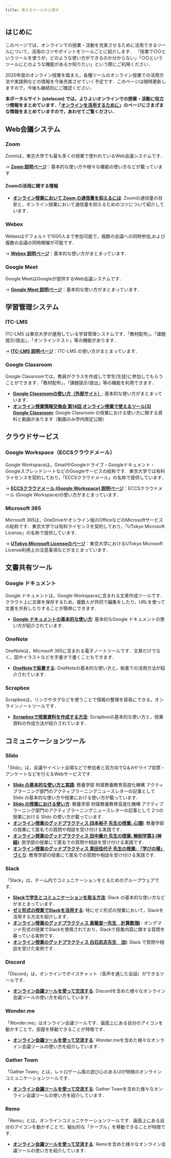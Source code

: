 ```yaml
---
title: 使えるツールから探す
---
```


## はじめに

このページでは，オンラインでの授業・活動を充実させるために活用できるツールについて，活用のコツやポイントをツールごとに紹介します．
「授業で○○というツールを使うが，どのような使い方ができるのか分からない」「○○というツールにどのような機能があるか知りたい」という際にご利用ください．

2020年度のオンライン授業を踏まえ，各種ツールのオンライン授業での活用方法や実践例などの情報を今後充実させていく予定です．このページは随時更新しますので，今後も継続的にご確認ください．

**本ポータルサイト (utelecon) では，よりよいオンラインでの授業・活動に役立つ情報をまとめています．「[オンラインを活用するために](/online/)」のページにさまざまな情報をまとめていますので，あわせてご覧ください．**
## Web会議システム

### Zoom
Zoomは，東京大学でも最も多くの授業で使われているWeb会議システムです．  

→ **[Zoom 説明ページ](/zoom/)**：基本的な使い方や様々な機能の使い方などが載っています

#### Zoomの活用に関する情報
* **[オンライン授業において Zoom の通信量を抑えるには](/articles/zoom-data-traffic)**: Zoomの通信量の目安と，オンライン授業において通信量を抑えるためのコツについて紹介しています．

### Webex
Webexはデフォルトで1000人まで参加可能で，複数の会議への同時参加,および複数の会議の同時開催が可能です．  

→ **[Webex 説明ページ](/webex/)**：基本的な使い方がまとまっています．

### Google Meet
Google MeetはGoogleが提供するWeb会議システムです．

→ **[Google Meet 説明ページ](/meet/)**：基本的な使い方がまとまっています．

## 学習管理システム

### ITC-LMS
ITC-LMS は東京大学が運用している学習管理システムです．「教材配布」，「課題提示/提出」，「オンラインテスト」等の機能があります．

→ **[ITC-LMS 説明ページ](/itc_lms/)**：ITC-LMS の使い方がまとまっています．

### Google Classroom

Google Classroomでは，教員がクラスを作成して学生(生徒)に参加してもらうことができます．「教材配布」，「課題提示/提出」等の機能を利用できます．

* **[Google Classroomの使い方（外部サイト）](https://sites.google.com/a/hi-tech.ac.jp/cai-liao-li-xue-xiangkeyoutube-dong-hua/s/google-classroomno-shii-fang)**: 基本的な使い方がまとまっています．
* **[オンライン授業情報交換会 第14回 オンライン授業で使えるツール(3) Google Classroom](/events/luncheon/2020-07-15/)**: Google Classroom の授業における使い方に関する資料と動画があります（動画のみ学内限定公開）

## クラウドサービス

### Google Workspace（ECCSクラウドメール）

Google Workspaceは，GmailやGoogleドライブ・Googleドキュメント・GoogleスプレッドシートなどのGoogleサービスの総称です．東京大学では有料ライセンスを契約しており，「ECCSクラウドメール」の名称で提供しています．

→ **[ECCSクラウドメール (Google Workspace) 説明ページ](/eccs_cloud_email)**：ECCSクラウドメール (Google Workspace)の使い方がまとまっています．

### Microsoft 365

Microsoft 365は，OneDriveやオンライン版のOfficeなどのMicrosoftサービスの総称です．東京大学では有料ライセンスを契約しており，「UTokyo Microsoft License」の名称で提供しています．

→ **[UTokyo Microsoft Licenseのページ](https://www.u-tokyo.ac.jp/adm/dics/ja/mslicense.html)**：東京大学におけるUTokyo Microsoft License利用上の注意事項などがまとまっています．

## 文書共有ツール
### Google ドキュメント
Google ドキュメントは，Google Workspaceに含まれる文章作成ツールです．クラウド上に文章を保存するため，複数人が共同で編集をしたり，URLを使って文書を共有したりすることが簡単にできます．

* **[Google ドキュメントの基本的な使い方](/articles/google-document)**: 基本的なGoogle ドキュメントの使い方が紹介されています．

### OneNote
OneNoteは，Microsoft 365に含まれる電子ノートツールです．文章だけでなく，図やイラストなどを手書きで書くこともできます．

* **[OneNoteで板書する](/articles/onenote-whiteboard)**: OneNoteの基本的な使い方と，板書での活用方法が紹介されています．

### Scrapbox
Scrapboxは，リンクやタグなどを使うことで情報の整理を容易にできる，オンラインノートツールです．

* **[Scrapboxで授業資料を作成する方法](/articles/scrapbox-handout)**: Scrapboxの基本的な使い方と，授業資料の作成方法が紹介されています．

## コミュニケーションツール

### Slido

「Slido」は，会議やイベント会場などで参加者と双方向でQ＆Aやライブ投票・アンケートなどを行えるWebサービスです.

* **[Slido の基本的な使い方と実践](https://dalt.c.u-tokyo.ac.jp/wp-content/uploads/2019/02/KOMEX-DALT-Newsletter-201806.pdf)**: 教養学部 附属教養教育高度化機構 アクティブラーニング部門のアクティブラーニングニュースレターの記事として Slido の基本的な使い方や授業における使い方が載っています．
* **[Slido の授業における使い方](https://dalt.c.u-tokyo.ac.jp/wp-content/uploads/2019/07/KOMEX-DALT-Newsletter-201907.pdf)**: 教養学部 附属教養教育高度化機構 アクティブラーニング部門のアクティブラーニングニュースレターの記事として 2つの授業における Slido の使い方が載っています．
* **[オンライン授業のグッドプラクティス 四本裕子 先生の授業: 心理I](/good-practice/interview/yotsumoto)**: 教養学部の授業にて匿名での質問や相談を受け付ける実践です．
* **[オンライン授業のグッドプラクティス 田中庸介 先生の授業: 解剖学第3 (神経)](/good-practice/interview/tanaka)**: 医学部の授業にて匿名での質問や相談を受け付ける実践です．
* **[オンライン授業のグッドプラクティス 栗田佳代子 先生の授業: 「学びの場」づくり](/good-practice/interview/kurita)**: 教育学部の授業にて匿名での質問や相談を受け付ける実践です．

### Slack

「Slack」は，チーム内でコミュニケーションをとるためのグループウェアです．

* **[Slackで学生とコミュニケーションを取る方法](/articles/slack-communication)**: Slack の基本的な使い方などがまとまっています．
* **[ゼミ形式の授業でSlackを活用する](/articles/slack-seminar)**: 特にゼミ形式の授業において，Slackを活用する方法を紹介します．
* **[オンライン授業のグッドプラクティス 斎藤宣一先生　計算数理Ⅰ](/good-practice/interview/saito)** : オンデマンド形式の授業でSlackを使用されており，Slackで授業内容に関する質問を募っている実例です．
* **[オンライン授業のグッドプラクティス 白石忠志先生　法Ⅰ](/good-practice/interview/shiraishi)**: Slack で質問や相談を受けた実例です．

### Discord

「Discord」は，オンラインでボイスチャット（音声を通じた会話）ができるツールです．

* **[オンライン会議ツールを使って交流する](articles/online-interaction)**: Discordを含めた様々なオンライン会議ツールの使い方を紹介しています．

### Wonder.me

「Wonder.me」はオンライン会議ツールです．画面上にある自分のアイコンを動かすことで，部屋を移動できることが特徴です．

* **[オンライン会議ツールを使って交流する](articles/online-interaction)**: Wonder.meを含めた様々なオンライン会議ツールの使い方を紹介しています．

### Gather Town

「Gather Town」とは，レトロゲーム風の遊び心のあるUIが特徴のオンラインコミュニケーションツールです．

* **[オンライン会議ツールを使って交流する](articles/online-interaction)**: Gather Townを含めた様々なオンライン会議ツールの使い方を紹介しています．

### Remo

「Remo」とは，オンラインコミュニケケーションツールです．画面上にある自分のアイコンを動かすことで，擬似的な「テーブル」を移動できることが特徴です．

* **[オンライン会議ツールを使って交流する](articles/online-interaction)**: Remoを含めた様々なオンライン会議ツールの使い方を紹介しています．